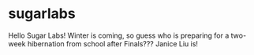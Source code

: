 # sugarlabs

Hello Sugar Labs!
Winter is coming, so guess who is preparing for a two-week hibernation from school after Finals???
Janice Liu is!
